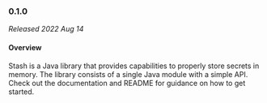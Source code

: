 ### 0.1.0

_Released 2022 Aug 14_

#### Overview

Stash is a Java library that provides capabilities to properly store secrets in
memory. The library consists of a single Java module with a simple API. Check
out the documentation and README for guidance on how to get started.